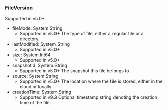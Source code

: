 ### FileVersion
Supported in v5.0+

- fileMode: System.String
  - Supported in v5.0+
  The type of file, either a regular file or a directory.
- lastModified: System.String
  - Supported in v5.0+
- size: System.Int64
  - Supported in v5.0+
- snapshotId: System.String
  - Supported in v5.0+
  The snapshot this file belongs to.
- source: System.String
  - Supported in v5.0+
  The location where the file is stored, either in the cloud or locally.
- creationTime: System.String
  - Supported in v9.3
  Optional timestamp string denoting the creation time of the file.

